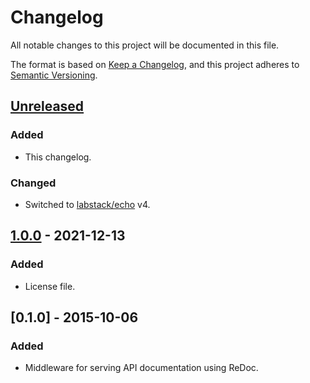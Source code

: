 # Changelog

All notable changes to this project will be documented in this file.

The format is based on [Keep a Changelog](https://keepachangelog.com/en/1.0.0/),
and this project adheres to [Semantic Versioning](https://semver.org/spec/v2.0.0.html).

## [Unreleased]

### Added

- This changelog.

### Changed

- Switched to [labstack/echo](https://github.com/labstack/echo) v4.

## [1.0.0] - 2021-12-13

### Added

- License file.

## [0.1.0] - 2015-10-06

### Added

- Middleware for serving API documentation using ReDoc.

[unreleased]: https://github.com/cyverse-de/echo-middleware/compare/v1.0.0...HEAD
[1.0.0]: https://github.com/cyverse-de/echo-middleware/compare/v0.1.0...v1.0.0
[0.0.1]: https://github.com/cyverse-de/echo-middleware/releases/tag/v0.1.0
